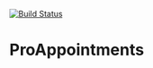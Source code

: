 [![Build Status](https://travis-ci.org/pMononoke/pro-appointments.svg?branch=master)](https://travis-ci.org/pMononoke/pro-appointments)
# ProAppointments